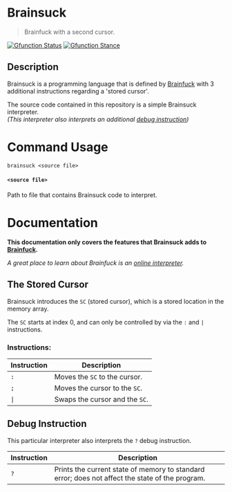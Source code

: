 # Brainsuck

> Brainfuck with a second cursor.

[![Gfunction Status](https://img.shields.io/endpoint?url=https%3A%2F%2Fraw.githubusercontent.com%2Frtaylor034%2Fproject-tags%2Fmain%2Ftags%2Fstatus%2Fusable.json)](https://github.com/rtaylor034/project-tags)
[![Gfunction Stance](https://img.shields.io/endpoint?url=https%3A%2F%2Fraw.githubusercontent.com%2Frtaylor034%2Fproject-tags%2Fmain%2Ftags%2Fstance%2Fheld.json)](https://github.com/rtaylor034/project-tags)

## Description

Brainsuck is a programming language that is defined by [Brainfuck](https://en.wikipedia.org/wiki/Brainfuck) with 3 additional instructions regarding a 'stored cursor'.

The source code contained in this repository is a simple Brainsuck interpreter. \
*(This interpreter also interprets an additional [debug instruction](https://github.com/rtaylor034/brainsuck#debug-instruction))*

# Command Usage

```brainsuck <source file>```

#### `<source file>`

Path to file that contains Brainsuck code to interpret.

# Documentation

**This documentation only covers the features that Brainsuck adds to [Brainfuck](https://en.wikipedia.org/wiki/Brainfuck).**

*A great place to learn about Brainfuck is an [online interpreter](https://minond.xyz/brainfuck).*

## The Stored Cursor

Brainsuck introduces the `SC` (stored cursor), which is a stored location in the memory array.

The `SC` starts at index 0, and can only be controlled by via the `:` and `|` instructions.

### Instructions:

| Instruction | Description |
| ----------- | ----------- |
| `:` | Moves the `SC` to the cursor. |
| `;` | Moves the cursor to the `SC`. |
| `\|` | Swaps the cursor and the `SC`. |

## Debug Instruction

This particular interpreter also interprets the `?` debug instruction.

| Instruction | Description |
| ----------- | ----------- |
| `?` | Prints the current state of memory to standard error; does not affect the state of the program. |
